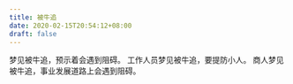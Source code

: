 ```yaml
---
title: 被牛追
date: 2020-02-15T20:54:12+08:00
draft: false
---
```


梦见被牛追，预示着会遇到阻碍。
工作人员梦见被牛追，要提防小人。
商人梦见被牛追，事业发展道路上会遇到阻碍。

